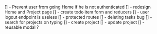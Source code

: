 [] - Prevent user from going Home if he is not authenticated
[] - redesign Home and Project page
[] - create todo item form and reducers
[] - user logout endpoint is useless
[] - protected routes
[] - deleting tasks bug
[] - search for projects on typing
[] - create project
[] - update project
[] - reusable modal ?
